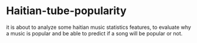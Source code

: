 # Haitian-tube-popularity
it is about to analyze some haitian music statistics features, to evaluate why a music is popular and be able to predict if a song will be popular or not.

